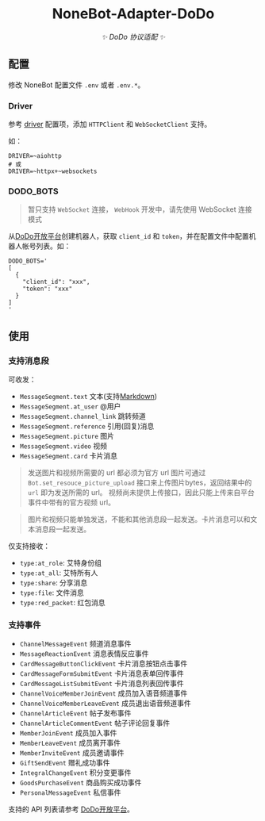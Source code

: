 <div align="center">

# NoneBot-Adapter-DoDo

_✨ DoDo 协议适配 ✨_

</div>

## 配置

修改 NoneBot 配置文件 `.env` 或者 `.env.*`。

### Driver

参考 [driver](https://nonebot.dev/docs/appendices/config#driver) 配置项，添加 `HTTPClient` 和 `WebSocketClient` 支持。

如：

```dotenv
DRIVER=~aiohttp
# 或
DRIVER=~httpx+~websockets
```


### DODO_BOTS

> 暂只支持 `WebSocket` 连接， `WebHook` 开发中，请先使用 WebSocket 连接模式

从[DoDo开放平台](https://doker.imdodo.com/)创建机器人，获取 `client_id` 和 `token`，并在配置文件中配置机器人帐号列表。如：

```dotenv
DODO_BOTS='
[
  {
    "client_id": "xxx",
    "token": "xxx"
  }
]
'
```

## 使用

### 支持消息段

可收发：

- `MessageSegment.text` 文本(支持[Markdown](https://open.imdodo.com/dev/api/message.html#markdon%E8%AF%AD%E6%B3%95))
- `MessageSegment.at_user` @用户
- `MessageSegment.channel_link` 跳转频道
- `MessageSegment.reference` 引用(回复)消息
- `MessageSegment.picture` 图片
- `MessageSegment.video` 视频
- `MessageSegment.card` 卡片消息

> 发送图片和视频所需要的 url 都必须为官方 url
> 图片可通过 `Bot.set_resouce_picture_upload` 接口来上传图片bytes，返回结果中的 `url` 即为发送所需的 url。
> 视频尚未提供上传接口，因此只能上传来自平台事件中带有的官方视频 url。

> 图片和视频只能单独发送，不能和其他消息段一起发送。卡片消息可以和文本消息段一起发送。

仅支持接收：

- `type:at_role`: 艾特身份组
- `type:at_all`: 艾特所有人
- `type:share`: 分享消息
- `type:file`: 文件消息
- `type:red_packet`: 红包消息

### 支持事件

- `ChannelMessageEvent` 频道消息事件
- `MessageReactionEvent` 消息表情反应事件
- `CardMessageButtonClickEvent` 卡片消息按钮点击事件
- `CardMessageFormSubmitEvent` 卡片消息表单回传事件
- `CardMessageListSubmitEvent` 卡片消息列表回传事件
- `ChannelVoiceMemberJoinEvent` 成员加入语音频道事件
- `ChannelVoiceMemberLeaveEvent` 成员退出语音频道事件
- `ChannelArticleEvent` 帖子发布事件
- `ChannelArticleCommentEvent` 帖子评论回复事件
- `MemberJoinEvent` 成员加入事件
- `MemberLeaveEvent` 成员离开事件
- `MemberInviteEvent` 成员邀请事件
- `GiftSendEvent` 赠礼成功事件
- `IntegralChangeEvent` 积分变更事件
- `GoodsPurchaseEvent` 商品购买成功事件
- `PersonalMessageEvent` 私信事件

支持的 API 列表请参考 [DoDo开放平台](https://doker.imdodo.com/)。
